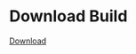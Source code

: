 # Download Build
[Download](https://github.com/Carmelosmexy1/Zoid-Updated/releases/tag/Download)
          













































